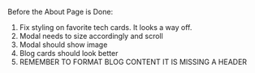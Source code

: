 Before the About Page is Done:

1. Fix styling on favorite tech cards. It looks a way off.
1. Modal needs to size accordingly and scroll
1. Modal should show image
1. Blog cards should look better
1. REMEMBER TO FORMAT BLOG CONTENT IT IS MISSING A HEADER
